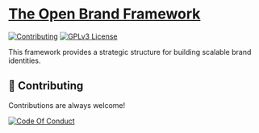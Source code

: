 # [The Open Brand Framework](https://blazeisclone.github.io/open-brand-framework)

[![Contributing](https://img.shields.io/badge/Contributing-Guidelines-red.svg)](./CONTRIBUTING.md)
[![GPLv3 License](https://img.shields.io/badge/License-GPL%20v3-yellow.svg)](./LICENSE)

This framework provides a strategic structure for building scalable brand identities.

## 💖 Contributing

Contributions are always welcome!

[![Code Of Conduct](https://img.shields.io/badge/Code%20of%20Conduct-green.svg)](./CODE_OF_CONDUCT.md)
